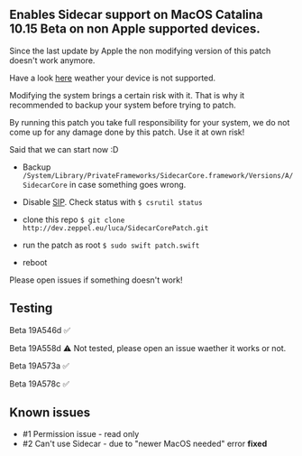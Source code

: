 Enables Sidecar support on MacOS Catalina 10.15 Beta on non Apple supported devices.
----

Since the last update by Apple the non modifying version of this patch doesn't work anymore.

Have a look [here](https://twitter.com/stroughtonsmith/status/1136413491462594560/photo/1) weather your device is not supported.

Modifying the system brings a certain risk with it. That is why it recommended to backup your system before trying to patch.

By running this patch you take full responsibility for your system, we do not come up for any damage done by this patch. Use it at own risk!

Said that we can start now :D

* Backup `/System/Library/PrivateFrameworks/SidecarCore.framework/Versions/A/SidecarCore` in case something goes wrong.

* Disable [SIP](https://en.wikipedia.org/wiki/System_Integrity_Protection). Check status with `$ csrutil status`

* clone this repo `$ git clone http://dev.zeppel.eu/luca/SidecarCorePatch.git`

* run the patch as root `$ sudo swift patch.swift`

* reboot


Please open issues if something doesn't work!

Testing
----
Beta 19A546d ✅

Beta 19A558d ⚠️ Not tested, please open an issue waether it works or not.

Beta 19A573a ✅

Beta 19A578c ✅



Known issues
----
* #1 Permission issue - read only
* #2 Can't use Sidecar - due to "newer MacOS needed" error **fixed**
